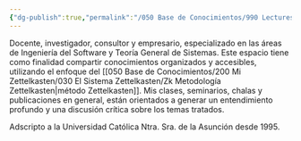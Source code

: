 ```yaml
---
{"dg-publish":true,"permalink":"/050 Base de Conocimientos/990 Lectures Zettel/Zk 015 Lectures Zettel - Autor/","tags":["definir"]}
---
```


Docente, investigador, consultor y empresario, especializado en las áreas de Ingeniería del Software y Teoría General de Sistemas. Este espacio tiene como finalidad compartir conocimientos organizados y accesibles, utilizando el enfoque del [[050 Base de Conocimientos/200  Mi Zettelkasten/030 El Sistema Zettelkasten/Zk Metodología Zettelkasten\|método Zettelkasten]]. Mis clases, seminarios, chalas y publicaciones en general, están orientados a generar un entendimiento profundo y una discusión crítica sobre los temas tratados.

Adscripto a la Universidad Católica Ntra. Sra. de la Asunción desde 1995.

